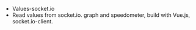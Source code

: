 - Values-socket.io
- Read values from socket.io.
graph and speedometer, build with Vue.js, socket.io-client.
